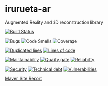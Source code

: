 # irurueta-ar
Augmented Reality and 3D reconstruction library

[![Build Status](https://travis-ci.com/albertoirurueta/irurueta-ar.svg?branch=master)](https://travis-ci.com/albertoirurueta/irurueta-ar)


[![Bugs](https://sonarcloud.io/api/project_badges/measure?project=albertoirurueta_irurueta-ar&metric=bugs)](https://sonarcloud.io/dashboard?id=albertoirurueta_irurueta-ar)
[![Code Smells](https://sonarcloud.io/api/project_badges/measure?project=albertoirurueta_irurueta-ar&metric=code_smells)](https://sonarcloud.io/dashboard?id=albertoirurueta_irurueta-ar)
[![Coverage](https://sonarcloud.io/api/project_badges/measure?project=albertoirurueta_irurueta-ar&metric=coverage)](https://sonarcloud.io/dashboard?id=albertoirurueta_irurueta-ar)

[![Duplicated lines](https://sonarcloud.io/api/project_badges/measure?project=albertoirurueta_irurueta-ar&metric=duplicated_lines_density)](https://sonarcloud.io/dashboard?id=albertoirurueta_irurueta-ar)
[![Lines of code](https://sonarcloud.io/api/project_badges/measure?project=albertoirurueta_irurueta-ar&metric=ncloc)](https://sonarcloud.io/dashboard?id=albertoirurueta_irurueta-ar)

[![Maintainability](https://sonarcloud.io/api/project_badges/measure?project=albertoirurueta_irurueta-ar&metric=sqale_rating)](https://sonarcloud.io/dashboard?id=albertoirurueta_irurueta-ar)
[![Quality gate](https://sonarcloud.io/api/project_badges/measure?project=albertoirurueta_irurueta-ar&metric=alert_status)](https://sonarcloud.io/dashboard?id=albertoirurueta_irurueta-ar)
[![Reliability](https://sonarcloud.io/api/project_badges/measure?project=albertoirurueta_irurueta-ar&metric=reliability_rating)](https://sonarcloud.io/dashboard?id=albertoirurueta_irurueta-ar)

[![Security](https://sonarcloud.io/api/project_badges/measure?project=albertoirurueta_irurueta-ar&metric=security_rating)](https://sonarcloud.io/dashboard?id=albertoirurueta_irurueta-ar)
[![Technical debt](https://sonarcloud.io/api/project_badges/measure?project=albertoirurueta_irurueta-ar&metric=sqale_index)](https://sonarcloud.io/dashboard?id=albertoirurueta_irurueta-ar)
[![Vulnerabilities](https://sonarcloud.io/api/project_badges/measure?project=albertoirurueta_irurueta-ar&metric=vulnerabilities)](https://sonarcloud.io/dashboard?id=albertoirurueta_irurueta-ar)

[Maven Site Report](http://albertoirurueta.github.io/irurueta-ar)
